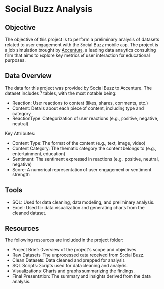# Social Buzz Analysis

## Objective
The objective of this project is to perform a preliminary analysis of datasets related to user engagement with the Social Buzz mobile app. The project is a job simulation brought by [Accenture](https://www.theforage.com/simulations/accenture-nam/data-analytics-mmlb), a leading data analytics consulting firm that aims to explore key metrics of user interaction for educational purposes.

## Data Overview
The data for this project was provided by Social Buzz to Accenture. The dataset includes 7 tables, with the most notable being:

- Reaction: User reactions to content (likes, shares, comments, etc.)
- Content: Details about each piece of content, including type and category
- ReactionType: Categorization of user reactions (e.g., positive, negative, neutral)

Key Attributes:
- Content Type: The format of the content (e.g., text, image, video)
- Content Category: The thematic category the content belongs to (e.g., entertainment, education)
- Sentiment: The sentiment expressed in reactions (e.g., positive, neutral, negative)
- Score: A numerical representation of user engagement or sentiment strength

## Tools
- SQL: Used for data cleaning, data modeling, and preliminary analysis.
- Excel: Used for data visualization and generating charts from the cleaned dataset.

## Resources
The following resources are included in the project folder:

- Project Brief: Overview of the project's scope and objectives.
- Raw Datasets: The unprocessed data received from Social Buzz.
- Clean Datasets: Data cleaned and prepped for analysis.
- SQL Scripts: Scripts used for data cleaning and analysis.
- Visualizations: Charts and graphs summarizing the findings.
- Final Presentation: The summary and insights derived from the data analysis.


